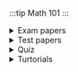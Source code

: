 :::tip Math 101
:::






<details>
<summary>Exam papers </summary>

## Main exams
- [2015-2016 exam](https://drive.google.com/file/d/1hEC3Ci7PItUqf3cYqG_c1FKUtEtXvWLb/view?usp=drive_link)  
- [2016-2017 exam](https://drive.google.com/file/d/1CpAuKRSEIZNo1ZDdjQEq0pH3cpQT1Cay/view?usp=drive_link)  
- [2020-2021 Exam](https://drive.google.com/file/d/1mz7rNNIzGbxVorGUwCRgijRk0sFwENbQ/view?usp=drive_link)
- [2020](https://drive.google.com/file/d/1oH7Px-CBXPTnibnMaj82y4x1tHbu87NR/view?usp=drive_link)
- [2022 Exam](https://drive.google.com/file/d/1rWOgsXbEty0kv7waNwYtg9VLcIaWKAVW/view?usp=drive_link)

## Supplementray
- [2015-2016](https://drive.google.com/file/d/1TD-sc6aGMVmmGyMcFzagbB2zNDtW5-5O/view?usp=drive_link)
</details>

<details>
<summary>Test papers </summary>

### 📜📜

- [test 2 2019 ](https://drive.google.com/file/d/1vL3i1mu5o5KKAzrFPB8-qyAFGYEiyRhM/view?usp=drive_link)
- [test 2 2019 variation 2](https://drive.google.com/file/d/1pVtcpKsIETqRtdvIGYMBzF6TYXxzzGUm/view?usp=drive_link)
- [test 2 2020](https://drive.google.com/file/d/1qngc5gQ8mjwFgv73OPTz5WHDNRZ5CZeq/view?usp=drive_link)
- [test 3 2019](https://drive.google.com/file/d/1ut2pvFum2LlI8323qkMqrY0fDA-1C-Xx/view?usp=drive_link)
- [test 3 2020](https://drive.google.com/file/d/1ut2pvFum2LlI8323qkMqrY0fDA-1C-Xx/view?usp=drive_link)
- [test 1 2017](https://drive.google.com/file/d/1YUg9YayFF7y6AEM2A1xGqz99Q5sfnI6l/view?usp=drive_link)
- [test 3 2017](https://drive.google.com/file/d/1bdqjlt4c7ZmveXMoC8pOV7g9f64lgJ8w/view?usp=drive_link)

- [test 1 2018](https://drive.google.com/file/d/1qglMACttkb97cjegql2VoPiDI0ehb9yg/view?usp=drive_link)
- [test 1 2019](https://drive.google.com/file/d/1I4Ku5oeS_tpYPJTsf7tJjFpYVvCZZT6V/view?usp=drive_link)
- [test 1 2020](https://drive.google.com/file/d/1ijpIahghK01d-PJ8iqdHfJ0RgVtAu7Hf/view?usp=drive_link)
- [test 3 2019](https://drive.google.com/file/d/1oQiYsrLEbVfD3hhhbOYVA67_jy_6i2_e/view?usp=drive_link)
</details>

<details>
<summary>Quiz </summary>

- [quiz 1](https://drive.google.com/file/d/1X7i2rpi2HsHkyzoKrM2CWBFQEsMS9VeI/view?usp=drive_link)
- [quiz 5](https://drive.google.com/file/d/17dFDgvnnBK0E2_bCbjtva0cTY_jte0ee/view?usp=drive_link)
- [quiz 4](https://drive.google.com/file/d/1GZIbwDERShzdSuL7SbVYhFBGektv58MF/view?usp=drive_link)
- [quiz 3](https://drive.google.com/file/d/1qn_64KtpDGhc543EUJTwVxQlKFXzdadd/view?usp=drive_link)
</details>

<details>
<summary>Turtorials </summary>

- [tutorial 1](https://drive.google.com/file/d/15NAB_quEK0Pq1QRBj0Y-BH-7Tu3hhPC0/view?usp=drive_link)
- [tutorial 2](https://drive.google.com/file/d/13rFU2yl7zrNmrb-R_HH5auOE19eSwEnu/view?usp=drive_link)
- [tutorial 3 2015](https://drive.google.com/file/d/1KgjIf5LZ2izZbEpfnGa_ioLkvbqqQsvl/view?usp=drive_link)
- [tutorial 3 2018](https://drive.google.com/file/d/1AcmCTHM1P-gltvLR2r0EArk2M2F_6vEW/view?usp=drive_link)
- [tutorial 4 2018](https://drive.google.com/file/d/1z80zUnT-vwf3qYCSrpQeImsGBOIBSs2W/view?usp=drive_link)
- [tutorial 4 variation 2](https://drive.google.com/file/d/1c5QF_lwkwQwtDuKFlMNWB3mNAY84vQHo/view?usp=drive_link) 
- [tutorial 4 2016](https://drive.google.com/file/d/1ZvMb5Wf9h-VRijHoqiG2ZcgVKUshOsKP/view?usp=drive_link)
- [tutorial 5](https://drive.google.com/file/d/1x3FKxRHFQmNVYcRyQNHdQ5IyX7RCe-qO/view?usp=drive_link)
- [tutorial 6](https://drive.google.com/file/d/17NPmj46QMQh9swGjUyabYmvErX2qmClt/view?usp=drive_link)
- [tutorial 7](https://drive.google.com/file/d/12EwmiwsN-XjI2U0jfNNspwV2cWjmAYtk/view?usp=drive_link)
- [tutorial 8](https://drive.google.com/file/d/1iY_tH8bOI27hS201qTsLXBoR0XPXEww0/view?usp=drive_link)
- [tutorial 9](https://drive.google.com/file/d/1nVw8nn_TerJMrihpYKbqwDkhGiBKw0cD/view?usp=drive_link)
- [tutorial 11](https://drive.google.com/file/d/12X0xBNvDkb9xEoquHhGv58BbTn2qZnVv/view?usp=drive_link)

### Tutorial + Answer Key ✔✔✔
- [tutorial 1 with solution✔](https://drive.google.com/file/d/1bbzb9oaJV7UAQM2ftqiPmbZKTiFZ7ptO/view?usp=drive_link)
</details>









